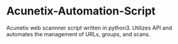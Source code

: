 # Acunetix-Automation-Script
Acunetix web scannner script written in python3. Utilizes API and automates the management of URLs, groups, and scans.
